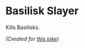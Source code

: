# Basilisk Slayer
Kills Basilisks.

*(Created for [this joke](https://enchoseon.com/useless/basilisk.html))*
